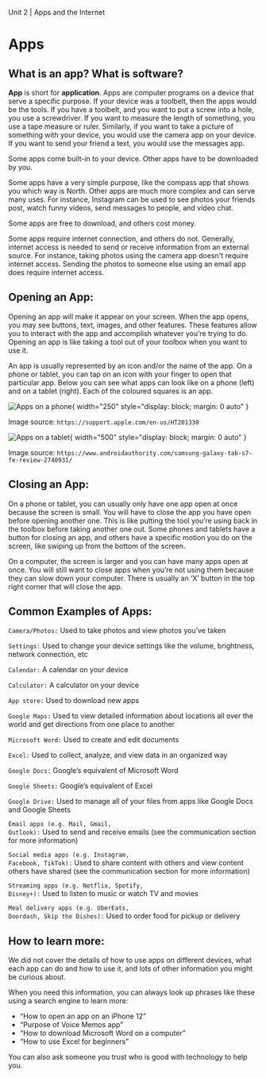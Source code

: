 Unit 2 | Apps and the Internet

# Apps

## What is an app? What is software?

**App** is short for **application**. Apps are computer programs on a device that serve a specific purpose. If your device was a toolbelt, then the apps would be the tools. If you have a toolbelt, and you want to put a screw into a hole, you use a screwdriver. If you want to measure the length of something, you use a tape measure or ruler. Similarly, if you want to take a picture of something with your device, you would use the camera app on your device. If you want to send your friend a text, you would use the messages app.

Some apps come built-in to your device. Other apps have to be downloaded by you.

Some apps have a very simple purpose, like the compass app that shows you which way is North. Other apps are much more complex and can serve many uses. For instance, Instagram can be used to see photos your friends post, watch funny videos, send messages to people, and video chat.

Some apps are free to download, and others cost money.

Some apps require internet connection, and others do not. Generally, internet access is needed to send or receive information from an external source. For instance, taking photos using the camera app doesn't require internet access. Sending the photos to someone else using an email app does require internet access.

## Opening an App:

Opening an app will make it appear on your screen. When the app opens, you may see buttons, text, images, and other features. These features allow you to interact with the app and accomplish whatever you’re trying to do. Opening an app is like taking a tool out of your toolbox when you want to use it.

An app is usually represented by an icon and/or the name of the app. On a phone or tablet, you can tap on an icon with your finger to open that particular app. Below you can see what apps can look like on a phone (left) and on a tablet (right). Each of the coloured squares is an app.

![Apps on a phone](/course/2-apps-and-internet/phone-apps.png){ width="250" style="display: block; margin: 0 auto" }

Image source: `https://support.apple.com/en-us/HT201330`

![Apps on a tablet](/course/2-apps-and-internet/tablet-apps.png){ width="500" style="display: block; margin: 0 auto" }

Image source: `https://www.androidauthority.com/samsung-galaxy-tab-s7-fe-review-2740931/`

## Closing an App:

On a phone or tablet, you can usually only have one app open at once because the screen is small. You will have to close the app you have open before opening another one. This is like putting the tool you’re using back in the toolbox before taking another one out. Some phones and tablets have a button for closing an app, and others have a specific motion you do on the screen, like swiping up from the bottom of the screen.

On a computer, the screen is larger and you can have many apps open at once. You will still want to close apps when you’re not using them because they can slow down your computer. There is usually an ‘X’ button in the top right corner that will close the app.

## Common Examples of Apps:

<code class="glossary-term">Camera/Photos:</code> Used to take photos and view photos you’ve taken

<code class="glossary-term">Settings:</code> Used to change your device settings like the volume, brightness, network connection, etc

<code class="glossary-term">Calendar:</code> A calendar on your device

<code class="glossary-term">Calculator:</code> A calculator on your device

<code class="glossary-term">App store:</code> Used to download new apps

<code class="glossary-term">Google Maps:</code> Used to view detailed information about locations all over the world and get directions from one place to another

<code class="glossary-term">Microsoft Word:</code> Used to create and edit documents

<code class="glossary-term">Excel:</code> Used to collect, analyze, and view data in an organized way

<code class="glossary-term">Google Docs:</code> Google’s equivalent of Microsoft Word

<code class="glossary-term">Google Sheets:</code> Google’s equivalent of Excel

<code class="glossary-term">Google Drive:</code> Used to manage all of your files from apps like Google Docs and Google Sheets

<code class="glossary-term">Email apps (e.g. Mail, Gmail, Outlook):</code> Used to send and receive emails (see the communication section for more information)

<code class="glossary-term">Social media apps (e.g. Instagram, Facebook, TikTok):</code> Used to share content with others and view content others have shared (see the communication section for more information)

<code class="glossary-term">Streaming apps (e.g. Netflix, Spotify, Disney+):</code> Used to listen to music or watch TV and movies

<code class="glossary-term">Meal delivery apps (e.g. UberEats, Doordash, Skip the Dishes):</code> Used to order food for pickup or delivery

## How to learn more:

We did not cover the details of how to use apps on different devices, what each app can do and how to use it, and lots of other information you might be curious about.

When you need this information, you can always look up phrases like these using a search engine to learn more:

- “How to open an app on an iPhone 12”
- “Purpose of Voice Memos app”
- “How to download Microsoft Word on a computer”
- “How to use Excel for beginners”

You can also ask someone you trust who is good with technology to help you.
